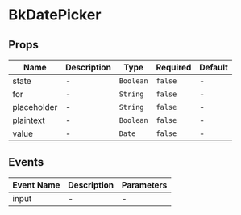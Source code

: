 # BkDatePicker

## Props

<!-- @vuese:BkDatePicker:props:start -->
|Name|Description|Type|Required|Default|
|---|---|---|---|---|
|state|-|`Boolean`|`false`|-|
|for|-|`String`|`false`|-|
|placeholder|-|`String`|`false`|-|
|plaintext|-|`Boolean`|`false`|-|
|value|-|`Date`|`false`|-|

<!-- @vuese:BkDatePicker:props:end -->


## Events

<!-- @vuese:BkDatePicker:events:start -->
|Event Name|Description|Parameters|
|---|---|---|
|input|-|-|

<!-- @vuese:BkDatePicker:events:end -->


